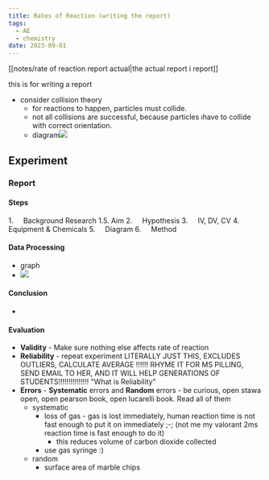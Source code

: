 ```yaml
---
title: Rates of Reaction (writing the report)
tags:
  - AE
  - chemistry
date: 2023-09-01
---
```

[[notes/rate of reaction report actual|the actual report i report]]

this is for writing a report
- consider collision theory
  - for reactions to happen, particles must collide.
  - not all collisions are successful, because particles ıhave to collide with correct orientation.
  - diagram![](notes/images/Screen%20Shot%202023-08-21%20at%202.28.30%20pm.png)
## Experiment
### Report
#### Steps
1.     Background Research
1.5. Aim
2.     Hypothesis
3.     IV, DV, CV
4.     Equipment & Chemicals
5.     Diagram
6.     Method

#### Data Processing
- graph
- ![](notes/images/Screen%20Shot%202023-08-31%20at%202.46.54%20pm.png)

#### Conclusion
- 
#### Evaluation
- **Validity** - Make sure nothing else affects rate of reaction
- **Reliability** - repeat experiment LITERALLY JUST THIS, EXCLUDES OUTLIERS, CALCULATE AVERAGE !!!!!! RHYME IT FOR MS PILLING, SEND EMAIL TO HER, AND IT WILL HELP GENERATIONS OF STUDENTS!!!!!!!!!!!!!!! "What is Reliability"
- **Errors** - **Systematic** errors and **Random** errors - be curious, open stawa open, open pearson book, open lucarelli book. Read all of them
	- systematic
		- loss of gas - gas is lost immediately, human reaction time is not fast enough to put it on immediately ;-; (not me my valorant 2ms reaction time is fast enough to do it)
			- this reduces volume of carbon dioxide collected
		- use gas syringe :)
	- random
		- surface area of marble chips